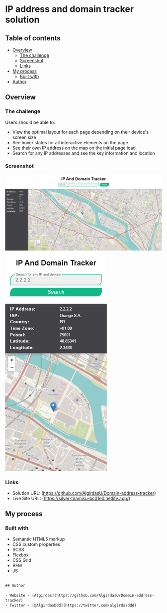 # IP address and domain tracker solution

## Table of contents

- [Overview](#overview)
  - [The challenge](#the-challenge)
  - [Screenshot](#screenshot)
  - [Links](#links)
- [My process](#my-process)
  - [Built with](#built-with)
 - [Author](#author)

## Overview

### The challenge

Users should be able to:

- View the optimal layout for each page depending on their device's screen size
- See hover states for all interactive elements on the page
- See their own IP address on the map on the initial page load
- Search for any IP addresses and see the key information and location

### Screenshot

![](img/desktop.jpg)
![](img/mobile.jpg) 

### Links

- Solution URL: (https://github.com/AlgirdasU/Domain-address-tracker)
- Live Site URL: (https://silver-tiramisu-bc01e0.netlify.app/)
## My process

### Built with

- Semantic HTML5 markup
- CSS custom properties
- SCSS
- Flexbox
- CSS Grid
- BEM
- JS

```

## Author

- Website - [Algirdas](https://github.com/AlgirdasU/Domain-address-tracker)
- Twitter - [@AlgirdasDdd](https://twitter.com/algirdasddd)

